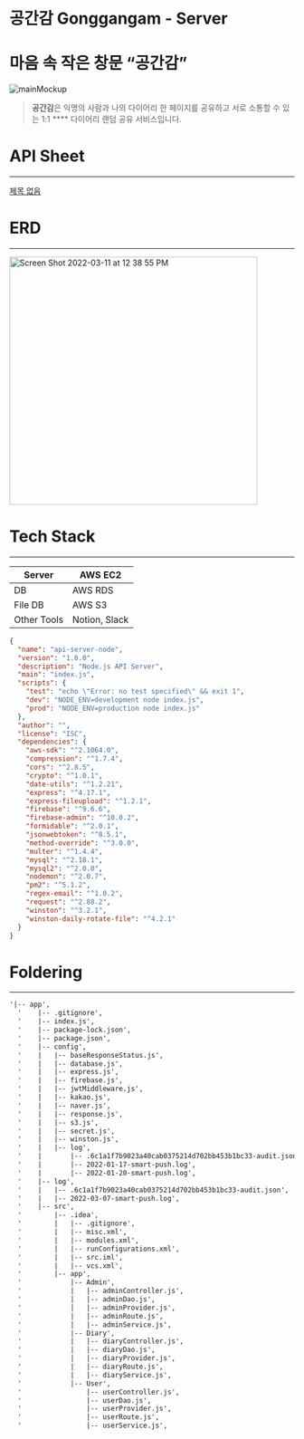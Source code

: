 # 공간감 Gonggangam - Server

# 마음 속 작은 창문 “공간감”

![mainMockup](https://user-images.githubusercontent.com/89574881/157797445-0a035fda-127e-46f5-bc74-595328f98e6a.jpeg)

> **공간감**은 익명의 사람과 나의 다이어리 한 페이지를 공유하고 서로 소통할 수 있는 1:1 **** 다이어리 랜덤 공유 서비스입니다.
> 

# API Sheet

---

[제목 없음](https://www.notion.so/8272c10d93ed4f58931c1b4686c833be)

# ERD

---

<img width="438" alt="Screen Shot 2022-03-11 at 12 38 55 PM" src="https://user-images.githubusercontent.com/89574881/157797501-755dc8db-4ce2-4ff9-afbb-dc0af4bdac1e.png">

# Tech Stack

---

| Server | AWS EC2 |
| --- | --- |
| DB | AWS RDS |
| File DB | AWS S3 |
| Other Tools | Notion, Slack |

```json
{
  "name": "api-server-node",
  "version": "1.0.0",
  "description": "Node.js API Server",
  "main": "index.js",
  "scripts": {
    "test": "echo \"Error: no test specified\" && exit 1",
    "dev": "NODE_ENV=development node index.js",
    "prod": "NODE_ENV=production node index.js"
  },
  "author": "",
  "license": "ISC",
  "dependencies": {
    "aws-sdk": "^2.1064.0",
    "compression": "^1.7.4",
    "cors": "^2.8.5",
    "crypto": "^1.0.1",
    "date-utils": "^1.2.21",
    "express": "^4.17.1",
    "express-fileupload": "^1.2.1",
    "firebase": "^9.6.6",
    "firebase-admin": "^10.0.2",
    "formidable": "^2.0.1",
    "jsonwebtoken": "^8.5.1",
    "method-override": "^3.0.0",
    "multer": "^1.4.4",
    "mysql": "^2.18.1",
    "mysql2": "^2.0.0",
    "nodemon": "^2.0.7",
    "pm2": "^5.1.2",
    "regex-email": "^1.0.2",
    "request": "^2.88.2",
    "winston": "^3.2.1",
    "winston-daily-rotate-file": "^4.2.1"
  }
}
```

# Foldering

---

```markdown
'|-- app',
  '    |-- .gitignore',
  '    |-- index.js',
  '    |-- package-lock.json',
  '    |-- package.json',
  '    |-- config',
  '    |   |-- baseResponseStatus.js',
  '    |   |-- database.js',
  '    |   |-- express.js',
  '    |   |-- firebase.js',
  '    |   |-- jwtMiddleware.js',
  '    |   |-- kakao.js',
  '    |   |-- naver.js',
  '    |   |-- response.js',
  '    |   |-- s3.js',
  '    |   |-- secret.js',
  '    |   |-- winston.js',
  '    |   |-- log',
  '    |       |-- .6c1a1f7b9023a40cab0375214d702bb453b1bc33-audit.json',
  '    |       |-- 2022-01-17-smart-push.log',
  '    |       |-- 2022-01-20-smart-push.log',
  '    |-- log',
  '    |   |-- .6c1a1f7b9023a40cab0375214d702bb453b1bc33-audit.json',
  '    |   |-- 2022-03-07-smart-push.log',
  '    |-- src',
  '        |-- .idea',
  '        |   |-- .gitignore',
  '        |   |-- misc.xml',
  '        |   |-- modules.xml',
  '        |   |-- runConfigurations.xml',
  '        |   |-- src.iml',
  '        |   |-- vcs.xml',
  '        |-- app',
  '            |-- Admin',
  '            |   |-- adminController.js',
  '            |   |-- adminDao.js',
  '            |   |-- adminProvider.js',
  '            |   |-- adminRoute.js',
  '            |   |-- adminService.js',
  '            |-- Diary',
  '            |   |-- diaryController.js',
  '            |   |-- diaryDao.js',
  '            |   |-- diaryProvider.js',
  '            |   |-- diaryRoute.js',
  '            |   |-- diaryService.js',
  '            |-- User',
  '                |-- userController.js',
  '                |-- userDao.js',
  '                |-- userProvider.js',
  '                |-- userRoute.js',
  '                |-- userService.js',
```
